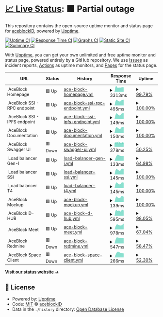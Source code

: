 # [📈 Live Status](https://aceblockID.github.io/monitoring): <!--live status--> **🟧 Partial outage**

This repository contains the open-source uptime monitor and status page for [aceblockID](https://www.netis.si), powered by [Upptime](https://github.com/upptime/upptime).

[![Uptime CI](https://github.com/aceblockID/monitoring/workflows/Uptime%20CI/badge.svg)](https://github.com/aceblockID/monitoring/actions?query=workflow%3A%22Uptime+CI%22)
[![Response Time CI](https://github.com/aceblockID/monitoring/workflows/Response%20Time%20CI/badge.svg)](https://github.com/aceblockID/monitoring/actions?query=workflow%3A%22Response+Time+CI%22)
[![Graphs CI](https://github.com/aceblockID/monitoring/workflows/Graphs%20CI/badge.svg)](https://github.com/aceblockID/monitoring/actions?query=workflow%3A%22Graphs+CI%22)
[![Static Site CI](https://github.com/aceblockID/monitoring/workflows/Static%20Site%20CI/badge.svg)](https://github.com/aceblockID/monitoring/actions?query=workflow%3A%22Static+Site+CI%22)
[![Summary CI](https://github.com/aceblockID/monitoring/workflows/Summary%20CI/badge.svg)](https://github.com/aceblockID/monitoring/actions?query=workflow%3A%22Summary+CI%22)

With [Upptime](https://upptime.js.org), you can get your own unlimited and free uptime monitor and status page, powered entirely by a GitHub repository. We use [Issues](https://github.com/aceblockID/monitoring/issues) as incident reports, [Actions](https://github.com/aceblockID/monitoring/actions) as uptime monitors, and [Pages](https://aceblockID.github.io/monitoring) for the status page.

<!--start: status pages-->
<!-- This summary is generated by Upptime (https://github.com/upptime/upptime) -->
<!-- Do not edit this manually, your changes will be overwritten -->
<!-- prettier-ignore -->
| URL | Status | History | Response Time | Uptime |
| --- | ------ | ------- | ------------- | ------ |
| <img alt="" src="https://favicons.githubusercontent.com/null" height="13"> AceBlock Homepage | 🟩 Up | [ace-block-homepage.yml](https://github.com/aceblockID/monitoring/commits/HEAD/history/ace-block-homepage.yml) | <details><summary><img alt="Response time graph" src="./graphs/ace-block-homepage/response-time-week.png" height="20"> 3313ms</summary><br><a href="https://aceblockID.github.io/monitoring/history/ace-block-homepage"><img alt="Response time 3082" src="https://img.shields.io/endpoint?url=https%3A%2F%2Fraw.githubusercontent.com%2FaceblockID%2Fmonitoring%2FHEAD%2Fapi%2Face-block-homepage%2Fresponse-time.json"></a><br><a href="https://aceblockID.github.io/monitoring/history/ace-block-homepage"><img alt="24-hour response time 3271" src="https://img.shields.io/endpoint?url=https%3A%2F%2Fraw.githubusercontent.com%2FaceblockID%2Fmonitoring%2FHEAD%2Fapi%2Face-block-homepage%2Fresponse-time-day.json"></a><br><a href="https://aceblockID.github.io/monitoring/history/ace-block-homepage"><img alt="7-day response time 3313" src="https://img.shields.io/endpoint?url=https%3A%2F%2Fraw.githubusercontent.com%2FaceblockID%2Fmonitoring%2FHEAD%2Fapi%2Face-block-homepage%2Fresponse-time-week.json"></a><br><a href="https://aceblockID.github.io/monitoring/history/ace-block-homepage"><img alt="30-day response time 3661" src="https://img.shields.io/endpoint?url=https%3A%2F%2Fraw.githubusercontent.com%2FaceblockID%2Fmonitoring%2FHEAD%2Fapi%2Face-block-homepage%2Fresponse-time-month.json"></a><br><a href="https://aceblockID.github.io/monitoring/history/ace-block-homepage"><img alt="1-year response time 3082" src="https://img.shields.io/endpoint?url=https%3A%2F%2Fraw.githubusercontent.com%2FaceblockID%2Fmonitoring%2FHEAD%2Fapi%2Face-block-homepage%2Fresponse-time-year.json"></a></details> | <details><summary><a href="https://aceblockID.github.io/monitoring/history/ace-block-homepage">99.79%</a></summary><a href="https://aceblockID.github.io/monitoring/history/ace-block-homepage"><img alt="All-time uptime 99.87%" src="https://img.shields.io/endpoint?url=https%3A%2F%2Fraw.githubusercontent.com%2FaceblockID%2Fmonitoring%2FHEAD%2Fapi%2Face-block-homepage%2Fuptime.json"></a><br><a href="https://aceblockID.github.io/monitoring/history/ace-block-homepage"><img alt="24-hour uptime 100.00%" src="https://img.shields.io/endpoint?url=https%3A%2F%2Fraw.githubusercontent.com%2FaceblockID%2Fmonitoring%2FHEAD%2Fapi%2Face-block-homepage%2Fuptime-day.json"></a><br><a href="https://aceblockID.github.io/monitoring/history/ace-block-homepage"><img alt="7-day uptime 99.79%" src="https://img.shields.io/endpoint?url=https%3A%2F%2Fraw.githubusercontent.com%2FaceblockID%2Fmonitoring%2FHEAD%2Fapi%2Face-block-homepage%2Fuptime-week.json"></a><br><a href="https://aceblockID.github.io/monitoring/history/ace-block-homepage"><img alt="30-day uptime 99.84%" src="https://img.shields.io/endpoint?url=https%3A%2F%2Fraw.githubusercontent.com%2FaceblockID%2Fmonitoring%2FHEAD%2Fapi%2Face-block-homepage%2Fuptime-month.json"></a><br><a href="https://aceblockID.github.io/monitoring/history/ace-block-homepage"><img alt="1-year uptime 99.87%" src="https://img.shields.io/endpoint?url=https%3A%2F%2Fraw.githubusercontent.com%2FaceblockID%2Fmonitoring%2FHEAD%2Fapi%2Face-block-homepage%2Fuptime-year.json"></a></details>
| <img alt="" src="https://favicons.githubusercontent.com/null" height="13"> AceBlock SSI - RPC endpoint | 🟩 Up | [ace-block-ssi-rpc-endpoint.yml](https://github.com/aceblockID/monitoring/commits/HEAD/history/ace-block-ssi-rpc-endpoint.yml) | <details><summary><img alt="Response time graph" src="./graphs/ace-block-ssi-rpc-endpoint/response-time-week.png" height="20"> 495ms</summary><br><a href="https://aceblockID.github.io/monitoring/history/ace-block-ssi-rpc-endpoint"><img alt="Response time 467" src="https://img.shields.io/endpoint?url=https%3A%2F%2Fraw.githubusercontent.com%2FaceblockID%2Fmonitoring%2FHEAD%2Fapi%2Face-block-ssi-rpc-endpoint%2Fresponse-time.json"></a><br><a href="https://aceblockID.github.io/monitoring/history/ace-block-ssi-rpc-endpoint"><img alt="24-hour response time 572" src="https://img.shields.io/endpoint?url=https%3A%2F%2Fraw.githubusercontent.com%2FaceblockID%2Fmonitoring%2FHEAD%2Fapi%2Face-block-ssi-rpc-endpoint%2Fresponse-time-day.json"></a><br><a href="https://aceblockID.github.io/monitoring/history/ace-block-ssi-rpc-endpoint"><img alt="7-day response time 495" src="https://img.shields.io/endpoint?url=https%3A%2F%2Fraw.githubusercontent.com%2FaceblockID%2Fmonitoring%2FHEAD%2Fapi%2Face-block-ssi-rpc-endpoint%2Fresponse-time-week.json"></a><br><a href="https://aceblockID.github.io/monitoring/history/ace-block-ssi-rpc-endpoint"><img alt="30-day response time 463" src="https://img.shields.io/endpoint?url=https%3A%2F%2Fraw.githubusercontent.com%2FaceblockID%2Fmonitoring%2FHEAD%2Fapi%2Face-block-ssi-rpc-endpoint%2Fresponse-time-month.json"></a><br><a href="https://aceblockID.github.io/monitoring/history/ace-block-ssi-rpc-endpoint"><img alt="1-year response time 467" src="https://img.shields.io/endpoint?url=https%3A%2F%2Fraw.githubusercontent.com%2FaceblockID%2Fmonitoring%2FHEAD%2Fapi%2Face-block-ssi-rpc-endpoint%2Fresponse-time-year.json"></a></details> | <details><summary><a href="https://aceblockID.github.io/monitoring/history/ace-block-ssi-rpc-endpoint">100.00%</a></summary><a href="https://aceblockID.github.io/monitoring/history/ace-block-ssi-rpc-endpoint"><img alt="All-time uptime 99.40%" src="https://img.shields.io/endpoint?url=https%3A%2F%2Fraw.githubusercontent.com%2FaceblockID%2Fmonitoring%2FHEAD%2Fapi%2Face-block-ssi-rpc-endpoint%2Fuptime.json"></a><br><a href="https://aceblockID.github.io/monitoring/history/ace-block-ssi-rpc-endpoint"><img alt="24-hour uptime 100.00%" src="https://img.shields.io/endpoint?url=https%3A%2F%2Fraw.githubusercontent.com%2FaceblockID%2Fmonitoring%2FHEAD%2Fapi%2Face-block-ssi-rpc-endpoint%2Fuptime-day.json"></a><br><a href="https://aceblockID.github.io/monitoring/history/ace-block-ssi-rpc-endpoint"><img alt="7-day uptime 100.00%" src="https://img.shields.io/endpoint?url=https%3A%2F%2Fraw.githubusercontent.com%2FaceblockID%2Fmonitoring%2FHEAD%2Fapi%2Face-block-ssi-rpc-endpoint%2Fuptime-week.json"></a><br><a href="https://aceblockID.github.io/monitoring/history/ace-block-ssi-rpc-endpoint"><img alt="30-day uptime 100.00%" src="https://img.shields.io/endpoint?url=https%3A%2F%2Fraw.githubusercontent.com%2FaceblockID%2Fmonitoring%2FHEAD%2Fapi%2Face-block-ssi-rpc-endpoint%2Fuptime-month.json"></a><br><a href="https://aceblockID.github.io/monitoring/history/ace-block-ssi-rpc-endpoint"><img alt="1-year uptime 99.40%" src="https://img.shields.io/endpoint?url=https%3A%2F%2Fraw.githubusercontent.com%2FaceblockID%2Fmonitoring%2FHEAD%2Fapi%2Face-block-ssi-rpc-endpoint%2Fuptime-year.json"></a></details>
| <img alt="" src="https://favicons.githubusercontent.com/null" height="13"> AceBlock SSI - IPFS endpoint | 🟩 Up | [ace-block-ssi-ipfs-endpoint.yml](https://github.com/aceblockID/monitoring/commits/HEAD/history/ace-block-ssi-ipfs-endpoint.yml) | <details><summary><img alt="Response time graph" src="./graphs/ace-block-ssi-ipfs-endpoint/response-time-week.png" height="20"> 149ms</summary><br><a href="https://aceblockID.github.io/monitoring/history/ace-block-ssi-ipfs-endpoint"><img alt="Response time 134" src="https://img.shields.io/endpoint?url=https%3A%2F%2Fraw.githubusercontent.com%2FaceblockID%2Fmonitoring%2FHEAD%2Fapi%2Face-block-ssi-ipfs-endpoint%2Fresponse-time.json"></a><br><a href="https://aceblockID.github.io/monitoring/history/ace-block-ssi-ipfs-endpoint"><img alt="24-hour response time 174" src="https://img.shields.io/endpoint?url=https%3A%2F%2Fraw.githubusercontent.com%2FaceblockID%2Fmonitoring%2FHEAD%2Fapi%2Face-block-ssi-ipfs-endpoint%2Fresponse-time-day.json"></a><br><a href="https://aceblockID.github.io/monitoring/history/ace-block-ssi-ipfs-endpoint"><img alt="7-day response time 149" src="https://img.shields.io/endpoint?url=https%3A%2F%2Fraw.githubusercontent.com%2FaceblockID%2Fmonitoring%2FHEAD%2Fapi%2Face-block-ssi-ipfs-endpoint%2Fresponse-time-week.json"></a><br><a href="https://aceblockID.github.io/monitoring/history/ace-block-ssi-ipfs-endpoint"><img alt="30-day response time 137" src="https://img.shields.io/endpoint?url=https%3A%2F%2Fraw.githubusercontent.com%2FaceblockID%2Fmonitoring%2FHEAD%2Fapi%2Face-block-ssi-ipfs-endpoint%2Fresponse-time-month.json"></a><br><a href="https://aceblockID.github.io/monitoring/history/ace-block-ssi-ipfs-endpoint"><img alt="1-year response time 134" src="https://img.shields.io/endpoint?url=https%3A%2F%2Fraw.githubusercontent.com%2FaceblockID%2Fmonitoring%2FHEAD%2Fapi%2Face-block-ssi-ipfs-endpoint%2Fresponse-time-year.json"></a></details> | <details><summary><a href="https://aceblockID.github.io/monitoring/history/ace-block-ssi-ipfs-endpoint">100.00%</a></summary><a href="https://aceblockID.github.io/monitoring/history/ace-block-ssi-ipfs-endpoint"><img alt="All-time uptime 99.40%" src="https://img.shields.io/endpoint?url=https%3A%2F%2Fraw.githubusercontent.com%2FaceblockID%2Fmonitoring%2FHEAD%2Fapi%2Face-block-ssi-ipfs-endpoint%2Fuptime.json"></a><br><a href="https://aceblockID.github.io/monitoring/history/ace-block-ssi-ipfs-endpoint"><img alt="24-hour uptime 100.00%" src="https://img.shields.io/endpoint?url=https%3A%2F%2Fraw.githubusercontent.com%2FaceblockID%2Fmonitoring%2FHEAD%2Fapi%2Face-block-ssi-ipfs-endpoint%2Fuptime-day.json"></a><br><a href="https://aceblockID.github.io/monitoring/history/ace-block-ssi-ipfs-endpoint"><img alt="7-day uptime 100.00%" src="https://img.shields.io/endpoint?url=https%3A%2F%2Fraw.githubusercontent.com%2FaceblockID%2Fmonitoring%2FHEAD%2Fapi%2Face-block-ssi-ipfs-endpoint%2Fuptime-week.json"></a><br><a href="https://aceblockID.github.io/monitoring/history/ace-block-ssi-ipfs-endpoint"><img alt="30-day uptime 100.00%" src="https://img.shields.io/endpoint?url=https%3A%2F%2Fraw.githubusercontent.com%2FaceblockID%2Fmonitoring%2FHEAD%2Fapi%2Face-block-ssi-ipfs-endpoint%2Fuptime-month.json"></a><br><a href="https://aceblockID.github.io/monitoring/history/ace-block-ssi-ipfs-endpoint"><img alt="1-year uptime 99.40%" src="https://img.shields.io/endpoint?url=https%3A%2F%2Fraw.githubusercontent.com%2FaceblockID%2Fmonitoring%2FHEAD%2Fapi%2Face-block-ssi-ipfs-endpoint%2Fuptime-year.json"></a></details>
| <img alt="" src="https://favicons.githubusercontent.com/null" height="13"> AceBlock Documentation | 🟩 Up | [ace-block-documentation.yml](https://github.com/aceblockID/monitoring/commits/HEAD/history/ace-block-documentation.yml) | <details><summary><img alt="Response time graph" src="./graphs/ace-block-documentation/response-time-week.png" height="20"> 150ms</summary><br><a href="https://aceblockID.github.io/monitoring/history/ace-block-documentation"><img alt="Response time 136" src="https://img.shields.io/endpoint?url=https%3A%2F%2Fraw.githubusercontent.com%2FaceblockID%2Fmonitoring%2FHEAD%2Fapi%2Face-block-documentation%2Fresponse-time.json"></a><br><a href="https://aceblockID.github.io/monitoring/history/ace-block-documentation"><img alt="24-hour response time 174" src="https://img.shields.io/endpoint?url=https%3A%2F%2Fraw.githubusercontent.com%2FaceblockID%2Fmonitoring%2FHEAD%2Fapi%2Face-block-documentation%2Fresponse-time-day.json"></a><br><a href="https://aceblockID.github.io/monitoring/history/ace-block-documentation"><img alt="7-day response time 150" src="https://img.shields.io/endpoint?url=https%3A%2F%2Fraw.githubusercontent.com%2FaceblockID%2Fmonitoring%2FHEAD%2Fapi%2Face-block-documentation%2Fresponse-time-week.json"></a><br><a href="https://aceblockID.github.io/monitoring/history/ace-block-documentation"><img alt="30-day response time 139" src="https://img.shields.io/endpoint?url=https%3A%2F%2Fraw.githubusercontent.com%2FaceblockID%2Fmonitoring%2FHEAD%2Fapi%2Face-block-documentation%2Fresponse-time-month.json"></a><br><a href="https://aceblockID.github.io/monitoring/history/ace-block-documentation"><img alt="1-year response time 136" src="https://img.shields.io/endpoint?url=https%3A%2F%2Fraw.githubusercontent.com%2FaceblockID%2Fmonitoring%2FHEAD%2Fapi%2Face-block-documentation%2Fresponse-time-year.json"></a></details> | <details><summary><a href="https://aceblockID.github.io/monitoring/history/ace-block-documentation">100.00%</a></summary><a href="https://aceblockID.github.io/monitoring/history/ace-block-documentation"><img alt="All-time uptime 99.41%" src="https://img.shields.io/endpoint?url=https%3A%2F%2Fraw.githubusercontent.com%2FaceblockID%2Fmonitoring%2FHEAD%2Fapi%2Face-block-documentation%2Fuptime.json"></a><br><a href="https://aceblockID.github.io/monitoring/history/ace-block-documentation"><img alt="24-hour uptime 100.00%" src="https://img.shields.io/endpoint?url=https%3A%2F%2Fraw.githubusercontent.com%2FaceblockID%2Fmonitoring%2FHEAD%2Fapi%2Face-block-documentation%2Fuptime-day.json"></a><br><a href="https://aceblockID.github.io/monitoring/history/ace-block-documentation"><img alt="7-day uptime 100.00%" src="https://img.shields.io/endpoint?url=https%3A%2F%2Fraw.githubusercontent.com%2FaceblockID%2Fmonitoring%2FHEAD%2Fapi%2Face-block-documentation%2Fuptime-week.json"></a><br><a href="https://aceblockID.github.io/monitoring/history/ace-block-documentation"><img alt="30-day uptime 100.00%" src="https://img.shields.io/endpoint?url=https%3A%2F%2Fraw.githubusercontent.com%2FaceblockID%2Fmonitoring%2FHEAD%2Fapi%2Face-block-documentation%2Fuptime-month.json"></a><br><a href="https://aceblockID.github.io/monitoring/history/ace-block-documentation"><img alt="1-year uptime 99.41%" src="https://img.shields.io/endpoint?url=https%3A%2F%2Fraw.githubusercontent.com%2FaceblockID%2Fmonitoring%2FHEAD%2Fapi%2Face-block-documentation%2Fuptime-year.json"></a></details>
| <img alt="" src="https://favicons.githubusercontent.com/null" height="13"> AceBlock Swagger UI | 🟥 Down | [ace-block-swagger-ui.yml](https://github.com/aceblockID/monitoring/commits/HEAD/history/ace-block-swagger-ui.yml) | <details><summary><img alt="Response time graph" src="./graphs/ace-block-swagger-ui/response-time-week.png" height="20"> 378ms</summary><br><a href="https://aceblockID.github.io/monitoring/history/ace-block-swagger-ui"><img alt="Response time 370" src="https://img.shields.io/endpoint?url=https%3A%2F%2Fraw.githubusercontent.com%2FaceblockID%2Fmonitoring%2FHEAD%2Fapi%2Face-block-swagger-ui%2Fresponse-time.json"></a><br><a href="https://aceblockID.github.io/monitoring/history/ace-block-swagger-ui"><img alt="24-hour response time 384" src="https://img.shields.io/endpoint?url=https%3A%2F%2Fraw.githubusercontent.com%2FaceblockID%2Fmonitoring%2FHEAD%2Fapi%2Face-block-swagger-ui%2Fresponse-time-day.json"></a><br><a href="https://aceblockID.github.io/monitoring/history/ace-block-swagger-ui"><img alt="7-day response time 378" src="https://img.shields.io/endpoint?url=https%3A%2F%2Fraw.githubusercontent.com%2FaceblockID%2Fmonitoring%2FHEAD%2Fapi%2Face-block-swagger-ui%2Fresponse-time-week.json"></a><br><a href="https://aceblockID.github.io/monitoring/history/ace-block-swagger-ui"><img alt="30-day response time 397" src="https://img.shields.io/endpoint?url=https%3A%2F%2Fraw.githubusercontent.com%2FaceblockID%2Fmonitoring%2FHEAD%2Fapi%2Face-block-swagger-ui%2Fresponse-time-month.json"></a><br><a href="https://aceblockID.github.io/monitoring/history/ace-block-swagger-ui"><img alt="1-year response time 370" src="https://img.shields.io/endpoint?url=https%3A%2F%2Fraw.githubusercontent.com%2FaceblockID%2Fmonitoring%2FHEAD%2Fapi%2Face-block-swagger-ui%2Fresponse-time-year.json"></a></details> | <details><summary><a href="https://aceblockID.github.io/monitoring/history/ace-block-swagger-ui">50.25%</a></summary><a href="https://aceblockID.github.io/monitoring/history/ace-block-swagger-ui"><img alt="All-time uptime 96.31%" src="https://img.shields.io/endpoint?url=https%3A%2F%2Fraw.githubusercontent.com%2FaceblockID%2Fmonitoring%2FHEAD%2Fapi%2Face-block-swagger-ui%2Fuptime.json"></a><br><a href="https://aceblockID.github.io/monitoring/history/ace-block-swagger-ui"><img alt="24-hour uptime 63.14%" src="https://img.shields.io/endpoint?url=https%3A%2F%2Fraw.githubusercontent.com%2FaceblockID%2Fmonitoring%2FHEAD%2Fapi%2Face-block-swagger-ui%2Fuptime-day.json"></a><br><a href="https://aceblockID.github.io/monitoring/history/ace-block-swagger-ui"><img alt="7-day uptime 50.25%" src="https://img.shields.io/endpoint?url=https%3A%2F%2Fraw.githubusercontent.com%2FaceblockID%2Fmonitoring%2FHEAD%2Fapi%2Face-block-swagger-ui%2Fuptime-week.json"></a><br><a href="https://aceblockID.github.io/monitoring/history/ace-block-swagger-ui"><img alt="30-day uptime 86.75%" src="https://img.shields.io/endpoint?url=https%3A%2F%2Fraw.githubusercontent.com%2FaceblockID%2Fmonitoring%2FHEAD%2Fapi%2Face-block-swagger-ui%2Fuptime-month.json"></a><br><a href="https://aceblockID.github.io/monitoring/history/ace-block-swagger-ui"><img alt="1-year uptime 96.31%" src="https://img.shields.io/endpoint?url=https%3A%2F%2Fraw.githubusercontent.com%2FaceblockID%2Fmonitoring%2FHEAD%2Fapi%2Face-block-swagger-ui%2Fuptime-year.json"></a></details>
| <img alt="" src="https://favicons.githubusercontent.com/null" height="13"> Load balancer Gen-I | 🟩 Up | [load-balancer-gen-i.yml](https://github.com/aceblockID/monitoring/commits/HEAD/history/load-balancer-gen-i.yml) | <details><summary><img alt="Response time graph" src="./graphs/load-balancer-gen-i/response-time-week.png" height="20"> 133ms</summary><br><a href="https://aceblockID.github.io/monitoring/history/load-balancer-gen-i"><img alt="Response time 133" src="https://img.shields.io/endpoint?url=https%3A%2F%2Fraw.githubusercontent.com%2FaceblockID%2Fmonitoring%2FHEAD%2Fapi%2Fload-balancer-gen-i%2Fresponse-time.json"></a><br><a href="https://aceblockID.github.io/monitoring/history/load-balancer-gen-i"><img alt="24-hour response time 176" src="https://img.shields.io/endpoint?url=https%3A%2F%2Fraw.githubusercontent.com%2FaceblockID%2Fmonitoring%2FHEAD%2Fapi%2Fload-balancer-gen-i%2Fresponse-time-day.json"></a><br><a href="https://aceblockID.github.io/monitoring/history/load-balancer-gen-i"><img alt="7-day response time 133" src="https://img.shields.io/endpoint?url=https%3A%2F%2Fraw.githubusercontent.com%2FaceblockID%2Fmonitoring%2FHEAD%2Fapi%2Fload-balancer-gen-i%2Fresponse-time-week.json"></a><br><a href="https://aceblockID.github.io/monitoring/history/load-balancer-gen-i"><img alt="30-day response time 133" src="https://img.shields.io/endpoint?url=https%3A%2F%2Fraw.githubusercontent.com%2FaceblockID%2Fmonitoring%2FHEAD%2Fapi%2Fload-balancer-gen-i%2Fresponse-time-month.json"></a><br><a href="https://aceblockID.github.io/monitoring/history/load-balancer-gen-i"><img alt="1-year response time 133" src="https://img.shields.io/endpoint?url=https%3A%2F%2Fraw.githubusercontent.com%2FaceblockID%2Fmonitoring%2FHEAD%2Fapi%2Fload-balancer-gen-i%2Fresponse-time-year.json"></a></details> | <details><summary><a href="https://aceblockID.github.io/monitoring/history/load-balancer-gen-i">64.98%</a></summary><a href="https://aceblockID.github.io/monitoring/history/load-balancer-gen-i"><img alt="All-time uptime 86.54%" src="https://img.shields.io/endpoint?url=https%3A%2F%2Fraw.githubusercontent.com%2FaceblockID%2Fmonitoring%2FHEAD%2Fapi%2Fload-balancer-gen-i%2Fuptime.json"></a><br><a href="https://aceblockID.github.io/monitoring/history/load-balancer-gen-i"><img alt="24-hour uptime 48.85%" src="https://img.shields.io/endpoint?url=https%3A%2F%2Fraw.githubusercontent.com%2FaceblockID%2Fmonitoring%2FHEAD%2Fapi%2Fload-balancer-gen-i%2Fuptime-day.json"></a><br><a href="https://aceblockID.github.io/monitoring/history/load-balancer-gen-i"><img alt="7-day uptime 64.98%" src="https://img.shields.io/endpoint?url=https%3A%2F%2Fraw.githubusercontent.com%2FaceblockID%2Fmonitoring%2FHEAD%2Fapi%2Fload-balancer-gen-i%2Fuptime-week.json"></a><br><a href="https://aceblockID.github.io/monitoring/history/load-balancer-gen-i"><img alt="30-day uptime 83.79%" src="https://img.shields.io/endpoint?url=https%3A%2F%2Fraw.githubusercontent.com%2FaceblockID%2Fmonitoring%2FHEAD%2Fapi%2Fload-balancer-gen-i%2Fuptime-month.json"></a><br><a href="https://aceblockID.github.io/monitoring/history/load-balancer-gen-i"><img alt="1-year uptime 86.54%" src="https://img.shields.io/endpoint?url=https%3A%2F%2Fraw.githubusercontent.com%2FaceblockID%2Fmonitoring%2FHEAD%2Fapi%2Fload-balancer-gen-i%2Fuptime-year.json"></a></details>
| <img alt="" src="https://favicons.githubusercontent.com/null" height="13"> Load balancer SSI | 🟩 Up | [load-balancer-ssi.yml](https://github.com/aceblockID/monitoring/commits/HEAD/history/load-balancer-ssi.yml) | <details><summary><img alt="Response time graph" src="./graphs/load-balancer-ssi/response-time-week.png" height="20"> 145ms</summary><br><a href="https://aceblockID.github.io/monitoring/history/load-balancer-ssi"><img alt="Response time 133" src="https://img.shields.io/endpoint?url=https%3A%2F%2Fraw.githubusercontent.com%2FaceblockID%2Fmonitoring%2FHEAD%2Fapi%2Fload-balancer-ssi%2Fresponse-time.json"></a><br><a href="https://aceblockID.github.io/monitoring/history/load-balancer-ssi"><img alt="24-hour response time 165" src="https://img.shields.io/endpoint?url=https%3A%2F%2Fraw.githubusercontent.com%2FaceblockID%2Fmonitoring%2FHEAD%2Fapi%2Fload-balancer-ssi%2Fresponse-time-day.json"></a><br><a href="https://aceblockID.github.io/monitoring/history/load-balancer-ssi"><img alt="7-day response time 145" src="https://img.shields.io/endpoint?url=https%3A%2F%2Fraw.githubusercontent.com%2FaceblockID%2Fmonitoring%2FHEAD%2Fapi%2Fload-balancer-ssi%2Fresponse-time-week.json"></a><br><a href="https://aceblockID.github.io/monitoring/history/load-balancer-ssi"><img alt="30-day response time 135" src="https://img.shields.io/endpoint?url=https%3A%2F%2Fraw.githubusercontent.com%2FaceblockID%2Fmonitoring%2FHEAD%2Fapi%2Fload-balancer-ssi%2Fresponse-time-month.json"></a><br><a href="https://aceblockID.github.io/monitoring/history/load-balancer-ssi"><img alt="1-year response time 133" src="https://img.shields.io/endpoint?url=https%3A%2F%2Fraw.githubusercontent.com%2FaceblockID%2Fmonitoring%2FHEAD%2Fapi%2Fload-balancer-ssi%2Fresponse-time-year.json"></a></details> | <details><summary><a href="https://aceblockID.github.io/monitoring/history/load-balancer-ssi">100.00%</a></summary><a href="https://aceblockID.github.io/monitoring/history/load-balancer-ssi"><img alt="All-time uptime 100.00%" src="https://img.shields.io/endpoint?url=https%3A%2F%2Fraw.githubusercontent.com%2FaceblockID%2Fmonitoring%2FHEAD%2Fapi%2Fload-balancer-ssi%2Fuptime.json"></a><br><a href="https://aceblockID.github.io/monitoring/history/load-balancer-ssi"><img alt="24-hour uptime 100.00%" src="https://img.shields.io/endpoint?url=https%3A%2F%2Fraw.githubusercontent.com%2FaceblockID%2Fmonitoring%2FHEAD%2Fapi%2Fload-balancer-ssi%2Fuptime-day.json"></a><br><a href="https://aceblockID.github.io/monitoring/history/load-balancer-ssi"><img alt="7-day uptime 100.00%" src="https://img.shields.io/endpoint?url=https%3A%2F%2Fraw.githubusercontent.com%2FaceblockID%2Fmonitoring%2FHEAD%2Fapi%2Fload-balancer-ssi%2Fuptime-week.json"></a><br><a href="https://aceblockID.github.io/monitoring/history/load-balancer-ssi"><img alt="30-day uptime 100.00%" src="https://img.shields.io/endpoint?url=https%3A%2F%2Fraw.githubusercontent.com%2FaceblockID%2Fmonitoring%2FHEAD%2Fapi%2Fload-balancer-ssi%2Fuptime-month.json"></a><br><a href="https://aceblockID.github.io/monitoring/history/load-balancer-ssi"><img alt="1-year uptime 100.00%" src="https://img.shields.io/endpoint?url=https%3A%2F%2Fraw.githubusercontent.com%2FaceblockID%2Fmonitoring%2FHEAD%2Fapi%2Fload-balancer-ssi%2Fuptime-year.json"></a></details>
| <img alt="" src="https://favicons.githubusercontent.com/null" height="13"> Load balancer T4 | 🟩 Up | [load-balancer-t4.yml](https://github.com/aceblockID/monitoring/commits/HEAD/history/load-balancer-t4.yml) | <details><summary><img alt="Response time graph" src="./graphs/load-balancer-t4/response-time-week.png" height="20"> 145ms</summary><br><a href="https://aceblockID.github.io/monitoring/history/load-balancer-t4"><img alt="Response time 133" src="https://img.shields.io/endpoint?url=https%3A%2F%2Fraw.githubusercontent.com%2FaceblockID%2Fmonitoring%2FHEAD%2Fapi%2Fload-balancer-t4%2Fresponse-time.json"></a><br><a href="https://aceblockID.github.io/monitoring/history/load-balancer-t4"><img alt="24-hour response time 160" src="https://img.shields.io/endpoint?url=https%3A%2F%2Fraw.githubusercontent.com%2FaceblockID%2Fmonitoring%2FHEAD%2Fapi%2Fload-balancer-t4%2Fresponse-time-day.json"></a><br><a href="https://aceblockID.github.io/monitoring/history/load-balancer-t4"><img alt="7-day response time 145" src="https://img.shields.io/endpoint?url=https%3A%2F%2Fraw.githubusercontent.com%2FaceblockID%2Fmonitoring%2FHEAD%2Fapi%2Fload-balancer-t4%2Fresponse-time-week.json"></a><br><a href="https://aceblockID.github.io/monitoring/history/load-balancer-t4"><img alt="30-day response time 135" src="https://img.shields.io/endpoint?url=https%3A%2F%2Fraw.githubusercontent.com%2FaceblockID%2Fmonitoring%2FHEAD%2Fapi%2Fload-balancer-t4%2Fresponse-time-month.json"></a><br><a href="https://aceblockID.github.io/monitoring/history/load-balancer-t4"><img alt="1-year response time 133" src="https://img.shields.io/endpoint?url=https%3A%2F%2Fraw.githubusercontent.com%2FaceblockID%2Fmonitoring%2FHEAD%2Fapi%2Fload-balancer-t4%2Fresponse-time-year.json"></a></details> | <details><summary><a href="https://aceblockID.github.io/monitoring/history/load-balancer-t4">100.00%</a></summary><a href="https://aceblockID.github.io/monitoring/history/load-balancer-t4"><img alt="All-time uptime 100.00%" src="https://img.shields.io/endpoint?url=https%3A%2F%2Fraw.githubusercontent.com%2FaceblockID%2Fmonitoring%2FHEAD%2Fapi%2Fload-balancer-t4%2Fuptime.json"></a><br><a href="https://aceblockID.github.io/monitoring/history/load-balancer-t4"><img alt="24-hour uptime 100.00%" src="https://img.shields.io/endpoint?url=https%3A%2F%2Fraw.githubusercontent.com%2FaceblockID%2Fmonitoring%2FHEAD%2Fapi%2Fload-balancer-t4%2Fuptime-day.json"></a><br><a href="https://aceblockID.github.io/monitoring/history/load-balancer-t4"><img alt="7-day uptime 100.00%" src="https://img.shields.io/endpoint?url=https%3A%2F%2Fraw.githubusercontent.com%2FaceblockID%2Fmonitoring%2FHEAD%2Fapi%2Fload-balancer-t4%2Fuptime-week.json"></a><br><a href="https://aceblockID.github.io/monitoring/history/load-balancer-t4"><img alt="30-day uptime 100.00%" src="https://img.shields.io/endpoint?url=https%3A%2F%2Fraw.githubusercontent.com%2FaceblockID%2Fmonitoring%2FHEAD%2Fapi%2Fload-balancer-t4%2Fuptime-month.json"></a><br><a href="https://aceblockID.github.io/monitoring/history/load-balancer-t4"><img alt="1-year uptime 100.00%" src="https://img.shields.io/endpoint?url=https%3A%2F%2Fraw.githubusercontent.com%2FaceblockID%2Fmonitoring%2FHEAD%2Fapi%2Fload-balancer-t4%2Fuptime-year.json"></a></details>
| <img alt="" src="https://favicons.githubusercontent.com/null" height="13"> AceBlock Mockup | 🟩 Up | [ace-block-mockup.yml](https://github.com/aceblockID/monitoring/commits/HEAD/history/ace-block-mockup.yml) | <details><summary><img alt="Response time graph" src="./graphs/ace-block-mockup/response-time-week.png" height="20"> 139ms</summary><br><a href="https://aceblockID.github.io/monitoring/history/ace-block-mockup"><img alt="Response time 144" src="https://img.shields.io/endpoint?url=https%3A%2F%2Fraw.githubusercontent.com%2FaceblockID%2Fmonitoring%2FHEAD%2Fapi%2Face-block-mockup%2Fresponse-time.json"></a><br><a href="https://aceblockID.github.io/monitoring/history/ace-block-mockup"><img alt="24-hour response time 158" src="https://img.shields.io/endpoint?url=https%3A%2F%2Fraw.githubusercontent.com%2FaceblockID%2Fmonitoring%2FHEAD%2Fapi%2Face-block-mockup%2Fresponse-time-day.json"></a><br><a href="https://aceblockID.github.io/monitoring/history/ace-block-mockup"><img alt="7-day response time 139" src="https://img.shields.io/endpoint?url=https%3A%2F%2Fraw.githubusercontent.com%2FaceblockID%2Fmonitoring%2FHEAD%2Fapi%2Face-block-mockup%2Fresponse-time-week.json"></a><br><a href="https://aceblockID.github.io/monitoring/history/ace-block-mockup"><img alt="30-day response time 134" src="https://img.shields.io/endpoint?url=https%3A%2F%2Fraw.githubusercontent.com%2FaceblockID%2Fmonitoring%2FHEAD%2Fapi%2Face-block-mockup%2Fresponse-time-month.json"></a><br><a href="https://aceblockID.github.io/monitoring/history/ace-block-mockup"><img alt="1-year response time 144" src="https://img.shields.io/endpoint?url=https%3A%2F%2Fraw.githubusercontent.com%2FaceblockID%2Fmonitoring%2FHEAD%2Fapi%2Face-block-mockup%2Fresponse-time-year.json"></a></details> | <details><summary><a href="https://aceblockID.github.io/monitoring/history/ace-block-mockup">100.00%</a></summary><a href="https://aceblockID.github.io/monitoring/history/ace-block-mockup"><img alt="All-time uptime 87.57%" src="https://img.shields.io/endpoint?url=https%3A%2F%2Fraw.githubusercontent.com%2FaceblockID%2Fmonitoring%2FHEAD%2Fapi%2Face-block-mockup%2Fuptime.json"></a><br><a href="https://aceblockID.github.io/monitoring/history/ace-block-mockup"><img alt="24-hour uptime 100.00%" src="https://img.shields.io/endpoint?url=https%3A%2F%2Fraw.githubusercontent.com%2FaceblockID%2Fmonitoring%2FHEAD%2Fapi%2Face-block-mockup%2Fuptime-day.json"></a><br><a href="https://aceblockID.github.io/monitoring/history/ace-block-mockup"><img alt="7-day uptime 100.00%" src="https://img.shields.io/endpoint?url=https%3A%2F%2Fraw.githubusercontent.com%2FaceblockID%2Fmonitoring%2FHEAD%2Fapi%2Face-block-mockup%2Fuptime-week.json"></a><br><a href="https://aceblockID.github.io/monitoring/history/ace-block-mockup"><img alt="30-day uptime 91.85%" src="https://img.shields.io/endpoint?url=https%3A%2F%2Fraw.githubusercontent.com%2FaceblockID%2Fmonitoring%2FHEAD%2Fapi%2Face-block-mockup%2Fuptime-month.json"></a><br><a href="https://aceblockID.github.io/monitoring/history/ace-block-mockup"><img alt="1-year uptime 87.57%" src="https://img.shields.io/endpoint?url=https%3A%2F%2Fraw.githubusercontent.com%2FaceblockID%2Fmonitoring%2FHEAD%2Fapi%2Face-block-mockup%2Fuptime-year.json"></a></details>
| <img alt="" src="https://favicons.githubusercontent.com/null" height="13"> AceBlock D-HUB | 🟩 Up | [ace-block-d-hub.yml](https://github.com/aceblockID/monitoring/commits/HEAD/history/ace-block-d-hub.yml) | <details><summary><img alt="Response time graph" src="./graphs/ace-block-d-hub/response-time-week.png" height="20"> 595ms</summary><br><a href="https://aceblockID.github.io/monitoring/history/ace-block-d-hub"><img alt="Response time 591" src="https://img.shields.io/endpoint?url=https%3A%2F%2Fraw.githubusercontent.com%2FaceblockID%2Fmonitoring%2FHEAD%2Fapi%2Face-block-d-hub%2Fresponse-time.json"></a><br><a href="https://aceblockID.github.io/monitoring/history/ace-block-d-hub"><img alt="24-hour response time 604" src="https://img.shields.io/endpoint?url=https%3A%2F%2Fraw.githubusercontent.com%2FaceblockID%2Fmonitoring%2FHEAD%2Fapi%2Face-block-d-hub%2Fresponse-time-day.json"></a><br><a href="https://aceblockID.github.io/monitoring/history/ace-block-d-hub"><img alt="7-day response time 595" src="https://img.shields.io/endpoint?url=https%3A%2F%2Fraw.githubusercontent.com%2FaceblockID%2Fmonitoring%2FHEAD%2Fapi%2Face-block-d-hub%2Fresponse-time-week.json"></a><br><a href="https://aceblockID.github.io/monitoring/history/ace-block-d-hub"><img alt="30-day response time 607" src="https://img.shields.io/endpoint?url=https%3A%2F%2Fraw.githubusercontent.com%2FaceblockID%2Fmonitoring%2FHEAD%2Fapi%2Face-block-d-hub%2Fresponse-time-month.json"></a><br><a href="https://aceblockID.github.io/monitoring/history/ace-block-d-hub"><img alt="1-year response time 591" src="https://img.shields.io/endpoint?url=https%3A%2F%2Fraw.githubusercontent.com%2FaceblockID%2Fmonitoring%2FHEAD%2Fapi%2Face-block-d-hub%2Fresponse-time-year.json"></a></details> | <details><summary><a href="https://aceblockID.github.io/monitoring/history/ace-block-d-hub">98.05%</a></summary><a href="https://aceblockID.github.io/monitoring/history/ace-block-d-hub"><img alt="All-time uptime 28.80%" src="https://img.shields.io/endpoint?url=https%3A%2F%2Fraw.githubusercontent.com%2FaceblockID%2Fmonitoring%2FHEAD%2Fapi%2Face-block-d-hub%2Fuptime.json"></a><br><a href="https://aceblockID.github.io/monitoring/history/ace-block-d-hub"><img alt="24-hour uptime 100.00%" src="https://img.shields.io/endpoint?url=https%3A%2F%2Fraw.githubusercontent.com%2FaceblockID%2Fmonitoring%2FHEAD%2Fapi%2Face-block-d-hub%2Fuptime-day.json"></a><br><a href="https://aceblockID.github.io/monitoring/history/ace-block-d-hub"><img alt="7-day uptime 98.05%" src="https://img.shields.io/endpoint?url=https%3A%2F%2Fraw.githubusercontent.com%2FaceblockID%2Fmonitoring%2FHEAD%2Fapi%2Face-block-d-hub%2Fuptime-week.json"></a><br><a href="https://aceblockID.github.io/monitoring/history/ace-block-d-hub"><img alt="30-day uptime 91.35%" src="https://img.shields.io/endpoint?url=https%3A%2F%2Fraw.githubusercontent.com%2FaceblockID%2Fmonitoring%2FHEAD%2Fapi%2Face-block-d-hub%2Fuptime-month.json"></a><br><a href="https://aceblockID.github.io/monitoring/history/ace-block-d-hub"><img alt="1-year uptime 28.80%" src="https://img.shields.io/endpoint?url=https%3A%2F%2Fraw.githubusercontent.com%2FaceblockID%2Fmonitoring%2FHEAD%2Fapi%2Face-block-d-hub%2Fuptime-year.json"></a></details>
| <img alt="" src="https://favicons.githubusercontent.com/null" height="13"> AceBlock Meet | 🟩 Up | [ace-block-meet.yml](https://github.com/aceblockID/monitoring/commits/HEAD/history/ace-block-meet.yml) | <details><summary><img alt="Response time graph" src="./graphs/ace-block-meet/response-time-week.png" height="20"> 978ms</summary><br><a href="https://aceblockID.github.io/monitoring/history/ace-block-meet"><img alt="Response time 938" src="https://img.shields.io/endpoint?url=https%3A%2F%2Fraw.githubusercontent.com%2FaceblockID%2Fmonitoring%2FHEAD%2Fapi%2Face-block-meet%2Fresponse-time.json"></a><br><a href="https://aceblockID.github.io/monitoring/history/ace-block-meet"><img alt="24-hour response time 1154" src="https://img.shields.io/endpoint?url=https%3A%2F%2Fraw.githubusercontent.com%2FaceblockID%2Fmonitoring%2FHEAD%2Fapi%2Face-block-meet%2Fresponse-time-day.json"></a><br><a href="https://aceblockID.github.io/monitoring/history/ace-block-meet"><img alt="7-day response time 978" src="https://img.shields.io/endpoint?url=https%3A%2F%2Fraw.githubusercontent.com%2FaceblockID%2Fmonitoring%2FHEAD%2Fapi%2Face-block-meet%2Fresponse-time-week.json"></a><br><a href="https://aceblockID.github.io/monitoring/history/ace-block-meet"><img alt="30-day response time 965" src="https://img.shields.io/endpoint?url=https%3A%2F%2Fraw.githubusercontent.com%2FaceblockID%2Fmonitoring%2FHEAD%2Fapi%2Face-block-meet%2Fresponse-time-month.json"></a><br><a href="https://aceblockID.github.io/monitoring/history/ace-block-meet"><img alt="1-year response time 938" src="https://img.shields.io/endpoint?url=https%3A%2F%2Fraw.githubusercontent.com%2FaceblockID%2Fmonitoring%2FHEAD%2Fapi%2Face-block-meet%2Fresponse-time-year.json"></a></details> | <details><summary><a href="https://aceblockID.github.io/monitoring/history/ace-block-meet">67.04%</a></summary><a href="https://aceblockID.github.io/monitoring/history/ace-block-meet"><img alt="All-time uptime 96.26%" src="https://img.shields.io/endpoint?url=https%3A%2F%2Fraw.githubusercontent.com%2FaceblockID%2Fmonitoring%2FHEAD%2Fapi%2Face-block-meet%2Fuptime.json"></a><br><a href="https://aceblockID.github.io/monitoring/history/ace-block-meet"><img alt="24-hour uptime 51.30%" src="https://img.shields.io/endpoint?url=https%3A%2F%2Fraw.githubusercontent.com%2FaceblockID%2Fmonitoring%2FHEAD%2Fapi%2Face-block-meet%2Fuptime-day.json"></a><br><a href="https://aceblockID.github.io/monitoring/history/ace-block-meet"><img alt="7-day uptime 67.04%" src="https://img.shields.io/endpoint?url=https%3A%2F%2Fraw.githubusercontent.com%2FaceblockID%2Fmonitoring%2FHEAD%2Fapi%2Face-block-meet%2Fuptime-week.json"></a><br><a href="https://aceblockID.github.io/monitoring/history/ace-block-meet"><img alt="30-day uptime 92.42%" src="https://img.shields.io/endpoint?url=https%3A%2F%2Fraw.githubusercontent.com%2FaceblockID%2Fmonitoring%2FHEAD%2Fapi%2Face-block-meet%2Fuptime-month.json"></a><br><a href="https://aceblockID.github.io/monitoring/history/ace-block-meet"><img alt="1-year uptime 96.26%" src="https://img.shields.io/endpoint?url=https%3A%2F%2Fraw.githubusercontent.com%2FaceblockID%2Fmonitoring%2FHEAD%2Fapi%2Face-block-meet%2Fuptime-year.json"></a></details>
| <img alt="" src="https://favicons.githubusercontent.com/null" height="13"> AceBlock Redmine | 🟥 Down | [ace-block-redmine.yml](https://github.com/aceblockID/monitoring/commits/HEAD/history/ace-block-redmine.yml) | <details><summary><img alt="Response time graph" src="./graphs/ace-block-redmine/response-time-week.png" height="20"> 547ms</summary><br><a href="https://aceblockID.github.io/monitoring/history/ace-block-redmine"><img alt="Response time 574" src="https://img.shields.io/endpoint?url=https%3A%2F%2Fraw.githubusercontent.com%2FaceblockID%2Fmonitoring%2FHEAD%2Fapi%2Face-block-redmine%2Fresponse-time.json"></a><br><a href="https://aceblockID.github.io/monitoring/history/ace-block-redmine"><img alt="24-hour response time 0" src="https://img.shields.io/endpoint?url=https%3A%2F%2Fraw.githubusercontent.com%2FaceblockID%2Fmonitoring%2FHEAD%2Fapi%2Face-block-redmine%2Fresponse-time-day.json"></a><br><a href="https://aceblockID.github.io/monitoring/history/ace-block-redmine"><img alt="7-day response time 547" src="https://img.shields.io/endpoint?url=https%3A%2F%2Fraw.githubusercontent.com%2FaceblockID%2Fmonitoring%2FHEAD%2Fapi%2Face-block-redmine%2Fresponse-time-week.json"></a><br><a href="https://aceblockID.github.io/monitoring/history/ace-block-redmine"><img alt="30-day response time 570" src="https://img.shields.io/endpoint?url=https%3A%2F%2Fraw.githubusercontent.com%2FaceblockID%2Fmonitoring%2FHEAD%2Fapi%2Face-block-redmine%2Fresponse-time-month.json"></a><br><a href="https://aceblockID.github.io/monitoring/history/ace-block-redmine"><img alt="1-year response time 574" src="https://img.shields.io/endpoint?url=https%3A%2F%2Fraw.githubusercontent.com%2FaceblockID%2Fmonitoring%2FHEAD%2Fapi%2Face-block-redmine%2Fresponse-time-year.json"></a></details> | <details><summary><a href="https://aceblockID.github.io/monitoring/history/ace-block-redmine">58.47%</a></summary><a href="https://aceblockID.github.io/monitoring/history/ace-block-redmine"><img alt="All-time uptime 95.71%" src="https://img.shields.io/endpoint?url=https%3A%2F%2Fraw.githubusercontent.com%2FaceblockID%2Fmonitoring%2FHEAD%2Fapi%2Face-block-redmine%2Fuptime.json"></a><br><a href="https://aceblockID.github.io/monitoring/history/ace-block-redmine"><img alt="24-hour uptime 0.00%" src="https://img.shields.io/endpoint?url=https%3A%2F%2Fraw.githubusercontent.com%2FaceblockID%2Fmonitoring%2FHEAD%2Fapi%2Face-block-redmine%2Fuptime-day.json"></a><br><a href="https://aceblockID.github.io/monitoring/history/ace-block-redmine"><img alt="7-day uptime 58.47%" src="https://img.shields.io/endpoint?url=https%3A%2F%2Fraw.githubusercontent.com%2FaceblockID%2Fmonitoring%2FHEAD%2Fapi%2Face-block-redmine%2Fuptime-week.json"></a><br><a href="https://aceblockID.github.io/monitoring/history/ace-block-redmine"><img alt="30-day uptime 90.44%" src="https://img.shields.io/endpoint?url=https%3A%2F%2Fraw.githubusercontent.com%2FaceblockID%2Fmonitoring%2FHEAD%2Fapi%2Face-block-redmine%2Fuptime-month.json"></a><br><a href="https://aceblockID.github.io/monitoring/history/ace-block-redmine"><img alt="1-year uptime 95.71%" src="https://img.shields.io/endpoint?url=https%3A%2F%2Fraw.githubusercontent.com%2FaceblockID%2Fmonitoring%2FHEAD%2Fapi%2Face-block-redmine%2Fuptime-year.json"></a></details>
| <img alt="" src="https://favicons.githubusercontent.com/null" height="13"> AceBlock Space Client | 🟥 Down | [ace-block-space-client.yml](https://github.com/aceblockID/monitoring/commits/HEAD/history/ace-block-space-client.yml) | <details><summary><img alt="Response time graph" src="./graphs/ace-block-space-client/response-time-week.png" height="20"> 266ms</summary><br><a href="https://aceblockID.github.io/monitoring/history/ace-block-space-client"><img alt="Response time 281" src="https://img.shields.io/endpoint?url=https%3A%2F%2Fraw.githubusercontent.com%2FaceblockID%2Fmonitoring%2FHEAD%2Fapi%2Face-block-space-client%2Fresponse-time.json"></a><br><a href="https://aceblockID.github.io/monitoring/history/ace-block-space-client"><img alt="24-hour response time 0" src="https://img.shields.io/endpoint?url=https%3A%2F%2Fraw.githubusercontent.com%2FaceblockID%2Fmonitoring%2FHEAD%2Fapi%2Face-block-space-client%2Fresponse-time-day.json"></a><br><a href="https://aceblockID.github.io/monitoring/history/ace-block-space-client"><img alt="7-day response time 266" src="https://img.shields.io/endpoint?url=https%3A%2F%2Fraw.githubusercontent.com%2FaceblockID%2Fmonitoring%2FHEAD%2Fapi%2Face-block-space-client%2Fresponse-time-week.json"></a><br><a href="https://aceblockID.github.io/monitoring/history/ace-block-space-client"><img alt="30-day response time 296" src="https://img.shields.io/endpoint?url=https%3A%2F%2Fraw.githubusercontent.com%2FaceblockID%2Fmonitoring%2FHEAD%2Fapi%2Face-block-space-client%2Fresponse-time-month.json"></a><br><a href="https://aceblockID.github.io/monitoring/history/ace-block-space-client"><img alt="1-year response time 281" src="https://img.shields.io/endpoint?url=https%3A%2F%2Fraw.githubusercontent.com%2FaceblockID%2Fmonitoring%2FHEAD%2Fapi%2Face-block-space-client%2Fresponse-time-year.json"></a></details> | <details><summary><a href="https://aceblockID.github.io/monitoring/history/ace-block-space-client">52.30%</a></summary><a href="https://aceblockID.github.io/monitoring/history/ace-block-space-client"><img alt="All-time uptime 25.51%" src="https://img.shields.io/endpoint?url=https%3A%2F%2Fraw.githubusercontent.com%2FaceblockID%2Fmonitoring%2FHEAD%2Fapi%2Face-block-space-client%2Fuptime.json"></a><br><a href="https://aceblockID.github.io/monitoring/history/ace-block-space-client"><img alt="24-hour uptime 0.00%" src="https://img.shields.io/endpoint?url=https%3A%2F%2Fraw.githubusercontent.com%2FaceblockID%2Fmonitoring%2FHEAD%2Fapi%2Face-block-space-client%2Fuptime-day.json"></a><br><a href="https://aceblockID.github.io/monitoring/history/ace-block-space-client"><img alt="7-day uptime 52.30%" src="https://img.shields.io/endpoint?url=https%3A%2F%2Fraw.githubusercontent.com%2FaceblockID%2Fmonitoring%2FHEAD%2Fapi%2Face-block-space-client%2Fuptime-week.json"></a><br><a href="https://aceblockID.github.io/monitoring/history/ace-block-space-client"><img alt="30-day uptime 80.69%" src="https://img.shields.io/endpoint?url=https%3A%2F%2Fraw.githubusercontent.com%2FaceblockID%2Fmonitoring%2FHEAD%2Fapi%2Face-block-space-client%2Fuptime-month.json"></a><br><a href="https://aceblockID.github.io/monitoring/history/ace-block-space-client"><img alt="1-year uptime 25.51%" src="https://img.shields.io/endpoint?url=https%3A%2F%2Fraw.githubusercontent.com%2FaceblockID%2Fmonitoring%2FHEAD%2Fapi%2Face-block-space-client%2Fuptime-year.json"></a></details>

<!--end: status pages-->

[**Visit our status website →**](https://aceblockID.github.io/monitoring)

## 📄 License

- Powered by: [Upptime](https://github.com/upptime/upptime)
- Code: [MIT](./LICENSE) © [aceblockID](https://www.netis.si)
- Data in the `./history` directory: [Open Database License](https://opendatacommons.org/licenses/odbl/1-0/)
